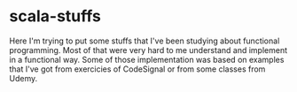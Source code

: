 # scala-stuffs

Here I'm trying to put some stuffs that I've been studying about functional programming. Most of that were very hard to me understand
and implement in a functional way. Some of those implementation was based on examples that I've got from exercicies of CodeSignal
or from some classes from Udemy.
